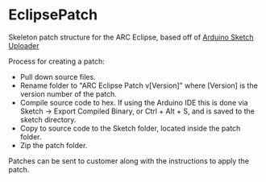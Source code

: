 # EclipsePatch

Skeleton patch structure for the ARC Eclipse, based off of <a href="https://github.com/twinearthsoftware/ArduinoSketchUploader">Arduino Sketch Uploader</a>

Process for creating a patch:

<ul>
  <li>
    Pull down source files.
  </li>
  <li>
    Rename folder to "ARC Eclipse Patch v[Version]" where [Version] is the version number of the patch.
  </li>
  <li>
    Compile source code to hex. If using the Arduino IDE this is done via Sketch -> Export Compiled Binary, or Ctrl + Alt + S, and is saved to the sketch directory.
  </li>
  <li>
    Copy to source code to the Sketch folder, located inside the patch folder.
  </li>
  <li>
    Zip the patch folder.
  </li>
</ul>

Patches can be sent to customer along with the instructions to apply the patch.
